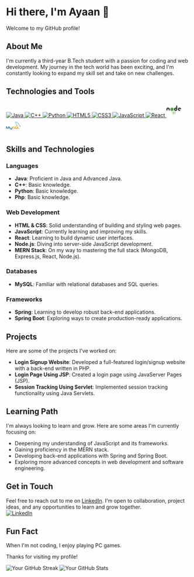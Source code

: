 # Hi there, I'm Ayaan 👋

Welcome to my GitHub profile!

## About Me

I'm currently a third-year B.Tech student with a passion for coding and web development. My journey in the tech world has been exciting, and I'm constantly looking to expand my skill set and take on new challenges.

## Technologies and Tools
<p align="left">
  <a href="https://www.java.com">
    <img src="https://img.icons8.com/color/48/000000/java-coffee-cup-logo.png" alt="Java" width="40" height="40"/>
  </a>
  <a href="https://www.cplusplus.com/">
    <img src="https://img.icons8.com/color/48/000000/c-plus-plus-logo.png" alt="C++" width="40" height="40"/>
  </a>
  <a href="https://www.python.org/">
    <img src="https://img.icons8.com/color/48/000000/python.png" alt="Python" width="40" height="40"/>
  </a>
  <a href="https://developer.mozilla.org/en-US/docs/Web/HTML">
    <img src="https://img.icons8.com/color/48/000000/html-5.png" alt="HTML5" width="40" height="40"/>
  </a>
  <a href="https://developer.mozilla.org/en-US/docs/Web/CSS">
    <img src="https://img.icons8.com/color/48/000000/css3.png" alt="CSS3" width="40" height="40"/>
  </a>
  <a href="https://developer.mozilla.org/en-US/docs/Web/JavaScript">
    <img src="https://img.icons8.com/color/48/000000/javascript.png" alt="JavaScript" width="40" height="40"/>
  </a>
  <a href="https://reactjs.org/">
    <img src="https://img.icons8.com/officel/40/000000/react.png" alt="React" width="40" height="40"/>
  </a>
  <a href="https://nodejs.org/">
    <img src="https://raw.githubusercontent.com/devicons/devicon/master/icons/nodejs/nodejs-original-wordmark.svg" alt="Node.js" width="40" height="40"/>
  </a>
  <a href="https://www.mysql.com/">
    <img src="https://raw.githubusercontent.com/devicons/devicon/master/icons/mysql/mysql-original-wordmark.svg" alt="MySQL" width="40" height="40"/>
  </a>
</p>


## Skills and Technologies

### Languages
- **Java**: Proficient in Java and Advanced Java. 
- **C++**: Basic knowledge.
- **Python**: Basic knowledge.
- **Php**: Basic knowledge.

### Web Development
- **HTML & CSS**: Solid understanding of building and styling web pages.
- **JavaScript**: Currently learning and improving my skills.
- **React**: Learning to build dynamic user interfaces.
- **Node.js**: Diving into server-side JavaScript development.
- **MERN Stack**: On my way to mastering the full stack (MongoDB, Express.js, React, Node.js).

### Databases
- **MySQL**: Familiar with relational databases and SQL queries. 

### Frameworks
- **Spring**: Learning to develop robust back-end applications.
- **Spring Boot**: Exploring ways to create production-ready applications.

## Projects

Here are some of the projects I've worked on:

- **Login Signup Website**: Developed a full-featured login/signup website with a back-end written in PHP.
- **Login Page Using JSP**: Created a login page using JavaServer Pages (JSP).
- **Session Tracking Using Servlet**: Implemented session tracking functionality using Java Servlets.

## Learning Path

I'm always looking to learn and grow. Here are some areas I'm currently focusing on:

- Deepening my understanding of JavaScript and its frameworks.
- Gaining proficiency in the MERN stack.
- Developing back-end applications with Spring and Spring Boot.
- Exploring more advanced concepts in web development and software engineering.

## Get in Touch

Feel free to reach out to me on [LinkedIn](https://www.linkedin.com/in/ayaan-khan-9a0a711b0/). I'm open to collaboration, project ideas, and any opportunities to learn and grow together.<br>
[![LinkedIn](https://img.shields.io/badge/-LinkedIn-blue?style=flat-square&logo=linkedin&logoColor=white)](https://www.linkedin.com/in/ayaan-khan-9a0a711b0/)
## Fun Fact

When I'm not coding, I enjoy playing PC games.

Thanks for visiting my profile!

![Your GitHub Streak](https://github-readme-streak-stats.herokuapp.com/?user=Ayaank7)
![Your GitHub Stats](https://github-readme-stats.vercel.app/api?username=Ayaank7&show_icons=true)


